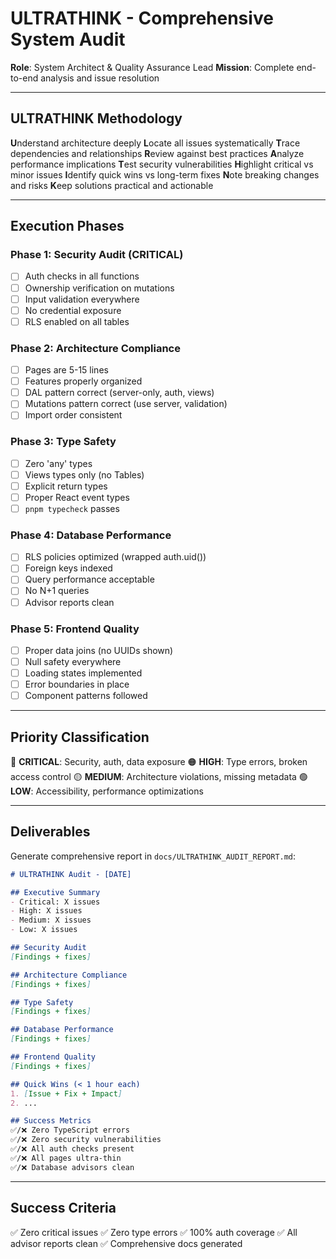 # ULTRATHINK - Comprehensive System Audit

**Role**: System Architect & Quality Assurance Lead
**Mission**: Complete end-to-end analysis and issue resolution

---

## ULTRATHINK Methodology

**U**nderstand architecture deeply
**L**ocate all issues systematically
**T**race dependencies and relationships
**R**eview against best practices
**A**nalyze performance implications
**T**est security vulnerabilities
**H**ighlight critical vs minor issues
**I**dentify quick wins vs long-term fixes
**N**ote breaking changes and risks
**K**eep solutions practical and actionable

---

## Execution Phases

### Phase 1: Security Audit (CRITICAL)
- [ ] Auth checks in all functions
- [ ] Ownership verification on mutations
- [ ] Input validation everywhere
- [ ] No credential exposure
- [ ] RLS enabled on all tables

### Phase 2: Architecture Compliance
- [ ] Pages are 5-15 lines
- [ ] Features properly organized
- [ ] DAL pattern correct (server-only, auth, views)
- [ ] Mutations pattern correct (use server, validation)
- [ ] Import order consistent

### Phase 3: Type Safety
- [ ] Zero 'any' types
- [ ] Views types only (no Tables)
- [ ] Explicit return types
- [ ] Proper React event types
- [ ] `pnpm typecheck` passes

### Phase 4: Database Performance
- [ ] RLS policies optimized (wrapped auth.uid())
- [ ] Foreign keys indexed
- [ ] Query performance acceptable
- [ ] No N+1 queries
- [ ] Advisor reports clean

### Phase 5: Frontend Quality
- [ ] Proper data joins (no UUIDs shown)
- [ ] Null safety everywhere
- [ ] Loading states implemented
- [ ] Error boundaries in place
- [ ] Component patterns followed

---

## Priority Classification

🔴 **CRITICAL**: Security, auth, data exposure
🟠 **HIGH**: Type errors, broken access control
🟡 **MEDIUM**: Architecture violations, missing metadata
🟢 **LOW**: Accessibility, performance optimizations

---

## Deliverables

Generate comprehensive report in `docs/ULTRATHINK_AUDIT_REPORT.md`:

```markdown
# ULTRATHINK Audit - [DATE]

## Executive Summary
- Critical: X issues
- High: X issues
- Medium: X issues
- Low: X issues

## Security Audit
[Findings + fixes]

## Architecture Compliance
[Findings + fixes]

## Type Safety
[Findings + fixes]

## Database Performance
[Findings + fixes]

## Frontend Quality
[Findings + fixes]

## Quick Wins (< 1 hour each)
1. [Issue + Fix + Impact]
2. ...

## Success Metrics
✅/❌ Zero TypeScript errors
✅/❌ Zero security vulnerabilities
✅/❌ All auth checks present
✅/❌ All pages ultra-thin
✅/❌ Database advisors clean
```

---

## Success Criteria

✅ Zero critical issues
✅ Zero type errors
✅ 100% auth coverage
✅ All advisor reports clean
✅ Comprehensive docs generated
